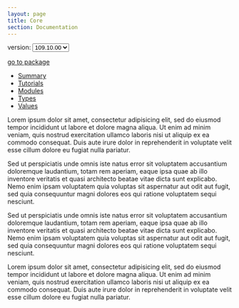 ```yaml
---
layout: page
title: Core
section: Documentation
---
```


<div id="package-tools">
    <p>
        <label for="version-select">version:</label>
        <select id="version-select">
            <option>109.10.00</option>
            <option>109.09.00</option>
            <option>109.08.00</option>
        </select>
    </p>
    <p>
        <a href="#">go to package</a>
    </p>
</div>

<ul class="nav nav-pills">
    <li class="active"><a href="#">Summary</a></li>
    <li><a href="#">Tutorials</a></li>
    <li><a href="#">Modules</a></li>
    <li><a href="#">Types</a></li>
    <li><a href="#">Values</a></li>
</ul>

Lorem ipsum dolor sit amet, consectetur adipisicing elit, sed do eiusmod tempor incididunt ut labore et dolore magna aliqua. Ut enim ad minim veniam, quis nostrud exercitation ullamco laboris nisi ut aliquip ex ea commodo consequat. Duis aute irure dolor in reprehenderit in voluptate velit esse cillum dolore eu fugiat nulla pariatur.

Sed ut perspiciatis unde omnis iste natus error sit voluptatem accusantium doloremque laudantium, totam rem aperiam, eaque ipsa quae ab illo inventore veritatis et quasi architecto beatae vitae dicta sunt explicabo. Nemo enim ipsam voluptatem quia voluptas sit aspernatur aut odit aut fugit, sed quia consequuntur magni dolores eos qui ratione voluptatem sequi nesciunt.

Sed ut perspiciatis unde omnis iste natus error sit voluptatem accusantium doloremque laudantium, totam rem aperiam, eaque ipsa quae ab illo inventore veritatis et quasi architecto beatae vitae dicta sunt explicabo. Nemo enim ipsam voluptatem quia voluptas sit aspernatur aut odit aut fugit, sed quia consequuntur magni dolores eos qui ratione voluptatem sequi nesciunt.

Lorem ipsum dolor sit amet, consectetur adipisicing elit, sed do eiusmod tempor incididunt ut labore et dolore magna aliqua. Ut enim ad minim veniam, quis nostrud exercitation ullamco laboris nisi ut aliquip ex ea commodo consequat. Duis aute irure dolor in reprehenderit in voluptate velit esse cillum dolore eu fugiat nulla pariatur.